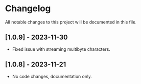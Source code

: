 # Changelog

All notable changes to this project will be documented in this file.

## [1.0.9] - 2023-11-30

- Fixed issue with streaming multibyte characters.

## [1.0.8] - 2023-11-21

- No code changes, documentation only.
